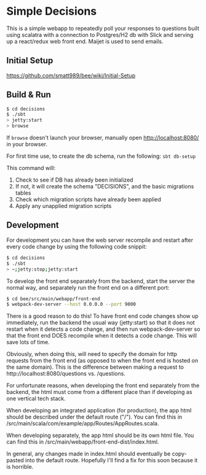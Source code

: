 # Simple Decisions #

This is a simple webapp to repeatedly poll your responses to questions built using scalatra with a connection to Postgres/H2 db with Slick and serving up a react/redux web front end.  Maijet is used to send emails.

## Initial Setup

https://github.com/smatt989/bee/wiki/Initial-Setup

## Build & Run ##

```sh
$ cd decisions
$ ./sbt
> jetty:start
> browse
```

If `browse` doesn't launch your browser, manually open [http://localhost:8080/](http://localhost:8080/) in your browser.

For first time use, to create the db schema, run the following:
 ```sbt db-setup```

This command will:
1. Check to see if DB has already been initialized
2. If not, it will create the schema "DECISIONS", and the basic migrations tables
3. Check which migration scripts have already been applied
4. Apply any unapplied migration scripts

## Development ##

For development you can have the web server recompile and restart after every code change by using the following code snippit:

```sh
$ cd decisions
$ ./sbt
> ~;jetty:stop;jetty:start
```

To develop the front end separately from the backend, start the server the normal way, and separately run the front end on a different port:

```sh
$ cd bee/src/main/webapp/front-end
$ webpack-dev-server --host 0.0.0.0 --port 9000
```

There is a good reason to do this!  To have front end code changes show up immediately, run the backend the usual way (jetty:start) so that it does not restart when it detects a code change, and then run webpack-dev-server so that the front end DOES recompile when it detects a code change.  This will save lots of time.

Obviously, when doing this, will need to specify the domain for http requests from the front end (as opposed to when the front end is hosted on the same domain).  This is the difference between making a request to http://localhost:8080/questions vs. /questions.

For unfortunate reasons, when developing the front end separately from the backend, the html must come from a different place than if developing as one vertical tech stack.

When developing an integrated application (for production), the app html should be described under the default route ("/").  You can find this in /src/main/scala/com/example/app/Routes/AppRoutes.scala.

When developing separately, the app html should be its own html file.  You can find this in /src/main/webapp/front-end-dist/index.html.

In general, any changes made in index.html should eventually be copy-pasted into the default route.  Hopefully I'll find a fix for this soon because it is horrible.



